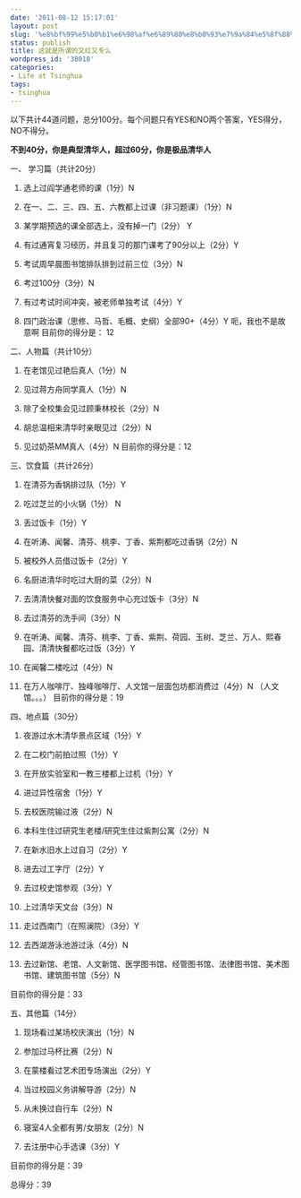 ```yaml
---
date: '2011-08-12 15:17:01'
layout: post
slug: '%e8%bf%99%e5%b0%b1%e6%98%af%e6%89%80%e8%b0%93%e7%9a%84%e5%8f%88%e7%ba%a2%e5%8f%88%e4%b8%93%e4%b9%88'
status: publish
title: 这就是所谓的又红又专么
wordpress_id: '38018'
categories:
- Life at Tsinghua
tags:
- tsinghua
---
```


以下共计44道问题，总分100分。每个问题只有YES和NO两个答案，YES得分，NO不得分。

 

**不到40分，你是典型清华人，超过60分，你是极品清华人**

 

一、 学习篇（共计20分）

 

  
  1. 选上过阎学通老师的课（1分）N 
   
  2. 在一、二、三、四、五、六教都上过课（非习题课）（1分）N 
   
  3. 某学期预选的课全部选上，没有掉一门（2分） Y
   
  4. 有过通宵复习经历，并且复习的那门课考了90分以上（2分）Y
   
  5. 考试周早晨图书馆排队排到过前三位（3分）N 
   
  6. 考过100分（3分）N
   
  7. 有过考试时间冲突，被老师单独考试（4分）Y
   
  8. 四门政治课（思修、马哲、毛概、史纲）全部90+（4分）Y 呃，我也不是故意啊
 目前你的得分是： 12  

 

二、人物篇（共计10分）

 

  
  1. 在老馆见过艳后真人（1分）N
   
  2. 见过蒋方舟同学真人（1分）N
   
  3. 除了全校集会见过顾秉林校长（2分）N 
   
  4. 胡总温相来清华时亲眼见过（2分）N
   
  5. 见过奶茶MM真人（4分）N
 目前你的得分是：12  

 

三、饮食篇（共计26分）

 

  
  1. 在清芬为香锅排过队（1分）Y
   
  2. 吃过芝兰的小火锅（1分） N
   
  3. 丢过饭卡（1分）Y
   
  4. 在听涛、闻馨、清芬、桃李、丁香、紫荆都吃过香锅（2分）N
   
  5. 被校外人员借过饭卡（2分）Y
   
  6. 名厨进清华时吃过大厨的菜（2分）N
   
  7. 去清清快餐对面的饮食服务中心充过饭卡（3分）N
   
  8. 去过清芬的洗手间（3分）N
   
  9. 在听涛、闻馨、清芬、桃李、丁香、紫荆、荷园、玉树、芝兰、万人、熙春园、清清快餐都吃过饭（3分）Y
   
  10. 在闻馨二楼吃过（4分）N
   
  11. 在万人咖啡厅、独峰咖啡厅、人文馆一层面包坊都消费过（4分）N （人文馆。。。）
 目前你的得分是：19  

 

四、地点篇（30分）

 

  
  1. 夜游过水木清华景点区域（1分）Y 
   
  2. 在二校门前拍过照（1分）Y
   
  3. 在开放实验室和一教三楼都上过机（1分）Y
   
  4. 进过异性宿舍（1分）Y
   
  5. 去校医院输过液（2分）N
   
  6. 本科生住过研究生老楼/研究生住过紫荆公寓（2分）N
   
  7. 在新水旧水上过自习（2分）Y
   
  8. 进去过工字厅（2分）Y
   
  9. 去过校史馆参观（3分）Y
   
  10. 上过清华天文台（3分）N
   
  11. 走过西南门（在照澜院）（3分）Y
   
  12. 去西湖游泳池游过泳（4分）N
   
  13. 去过新馆、老馆、人文新馆、医学图书馆、经管图书馆、法律图书馆、美术图书馆、建筑图书馆（5分）N
 

目前你的得分是：33

 

 

五、其他篇（14分）

 

  
  1. 现场看过某场校庆演出（1分）N
   
  2. 参加过马杯比赛（2分）N
   
  3. 在蒙楼看过艺术团专场演出（2分）Y
   
  4. 当过校园义务讲解导游（2分）N
   
  5. 从未换过自行车（2分）N
   
  6. 寝室4人全都有男/女朋友（2分）N
   
  7. 去注册中心手选课（3分）Y
 

目前你的得分是：39

 

 

总得分：39
